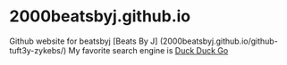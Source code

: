 # 2000beatsbyj.github.io
Github website for beatsbyj
[Beats By J] (2000beatsbyj.github.io/github-tuft3y-zykebs/)
My favorite search engine is [Duck Duck Go](https://duckduckgo.com)
